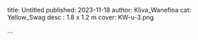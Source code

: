 title: Untitled
published: 2023-11-18
author:  Kliva_Wanefioa
cat: Yellow_Swag
desc : 1.8 x 1.2 m
cover: KW-u-3.png

...






